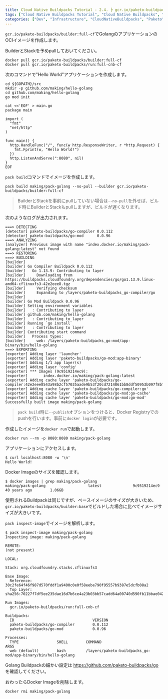 ```yaml
---
title: Cloud Native Buildpacks Tutorial - 2.4. ┝ gcr.io/paketo-buildpacks/builder:full-cf BuilderでGolangアプリのOCIイメージを作成
tags: ["Cloud Native Buildpacks Tutorial", "Cloud Native Buildpacks", "Paketo", "Series"]
categories: ["Dev", "Infrastructure", "CloudNativeBuildpacks", "Paketo"]
---
```


`gcr.io/paketo-buildpacks/builder:full-cf`でGolangのアプリケーションのOCIイメージを作成します。

BuilderとStackを予めpullしておいてください。

```
docker pull gcr.io/paketo-buildpacks/builder:full-cf
docker pull gcr.io/paketo-buildpacks/run:full-cnb-cf
```

次のコマンドで"Hello World"アプリケーションを作成します。

```
cd ${GOPATH}/src
mkdir -p github.com/making/hello-golang
cd github.com/making/hello-golang
go mod init

cat <<'EOF' > main.go
package main

import (
  "fmt"
  "net/http"
)

func main() {
  http.HandleFunc("/", func(w http.ResponseWriter, r *http.Request) {
    fmt.Fprint(w, "Hello World!")
  })
  http.ListenAndServe(":8080", nil)
}
EOF
```

`pack build`コマンドでイメージを作成します。

```
pack build making/pack-golang --no-pull --builder gcr.io/paketo-buildpacks/builder:full-cf
```

> BuilderとStackを事前にpullしていない場合は`--no-pull`を外せば、ビルド時にBuilderとStackもpullしますが、ビルドが遅くなります。

次のようなログが出力されます。

```
===> DETECTING
[detector] paketo-buildpacks/go-compiler 0.0.112
[detector] paketo-buildpacks/go-mod      0.0.96
===> ANALYZING
[analyzer] Previous image with name "index.docker.io/making/pack-golang:latest" not found
===> RESTORING
===> BUILDING
[builder] 
[builder] Go Compiler Buildpack 0.0.112
[builder]   Go 1.13.9: Contributing to layer
[builder]     Downloading from https://buildpacks.cloudfoundry.org/dependencies/go/go1.13.9.linux-amd64-cflinuxfs3-42e2eee8.tgz
[builder]     Verifying checksum
[builder]     Expanding to /layers/paketo-buildpacks_go-compiler/go
[builder] 
[builder] Go Mod Buildpack 0.0.96
[builder] Setting environment variables
[builder]   : Contributing to layer
[builder] github.com/making/hello-golang
[builder]   : Contributing to layer
[builder] Running `go install`
[builder]   : Contributing to layer
[builder] Contributing start command
[builder]   Process types:
[builder]     web: /layers/paketo-buildpacks_go-mod/app-binary/bin/hello-golang
===> EXPORTING
[exporter] Adding layer 'launcher'
[exporter] Adding layer 'paketo-buildpacks/go-mod:app-binary'
[exporter] Adding 1/1 app layer(s)
[exporter] Adding layer 'config'
[exporter] *** Images (9c9519214ec9):
[exporter]       index.docker.io/making/pack-golang:latest
[exporter] Adding cache layer 'paketo-buildpacks/go-compiler:42e2eee8543a98b2cf57035aade9b53f20cd7214861bb8ddf50953b097f8bfc6'
[exporter] Adding cache layer 'paketo-buildpacks/go-compiler:go'
[exporter] Adding cache layer 'paketo-buildpacks/go-mod:go-cache'
[exporter] Adding cache layer 'paketo-buildpacks/go-mod:go-mod'
Successfully built image making/pack-golang
```

> `pack build`時に`--publish`オプションをつけると、Docker Registryでのpushを行います。事前に`docker login`が必要です。

作成したイメージを`docker run`で起動します。

```
docker run --rm -p 8080:8080 making/pack-golang
```

アプリケーションにアクセスします。

```
$ curl localhost:8080 -w '\n'
Hello World!
```

Docker Imageのサイズを確認します。

```
$ docker images | grep making/pack-golang
making/pack-golang                   latest              9c9519214ec9        40 years ago        1.06GB
```

使用されるBuildpackは同じですが、ベースイメージのサイズが大きいため、`gcr.io/paketo-buildpacks/builder:base`でビルドした場合に比べてイメージサイズが大きいです。

`pack inspect-image`でイメージを解析します。

```
$ pack inspect-image making/pack-golang
Inspecting image: making/pack-golang

REMOTE:
(not present)

LOCAL:

Stack: org.cloudfoundry.stacks.cflinuxfs3

Base Image:
  Reference: 30c2fe64f46f987d570fddf1a9400c0e0f58eebe790f95557b9387e5dcfb08a2
  Top Layer: sha256:70227f7df5ee235dae16d7b6ce4a23b03bb57cadd64a00740d590fb11bbae042

Run Images:
  gcr.io/paketo-buildpacks/run:full-cnb-cf

Buildpacks:
  ID                                   VERSION
  paketo-buildpacks/go-compiler        0.0.112
  paketo-buildpacks/go-mod             0.0.96

Processes:
  TYPE                 SHELL        COMMAND                                                             ARGS
  web (default)        bash         /layers/paketo-buildpacks_go-mod/app-binary/bin/hello-golang   
```

Golang Buildpackの細かい設定は
https://github.com/paketo-buildpacks/go
を確認してください。

おわったらDocker Imageを削除します。

```
docker rmi making/pack-golang
```